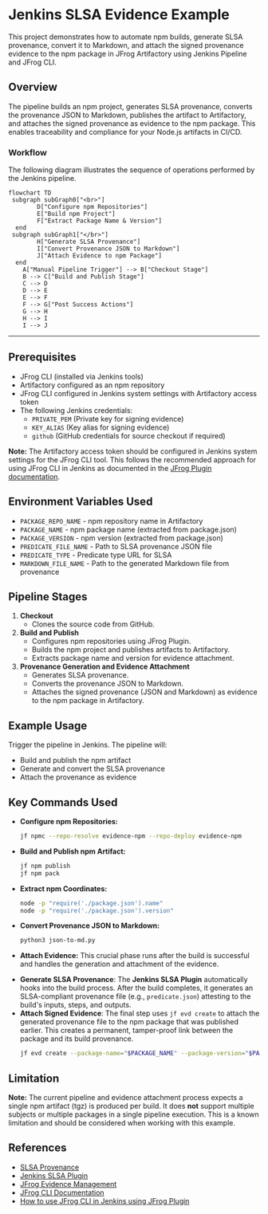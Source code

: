 # Jenkins SLSA Evidence Example

This project demonstrates how to automate npm builds, generate SLSA provenance, convert it to Markdown, and attach the signed provenance evidence to the npm package in JFrog Artifactory using Jenkins Pipeline and JFrog CLI. 

## Overview

The pipeline builds an npm project, generates SLSA provenance, converts the provenance JSON to Markdown, publishes the artifact to Artifactory, and attaches the signed provenance as evidence to the npm package. This enables traceability and compliance for your Node.js artifacts in CI/CD.

### **Workflow**

The following diagram illustrates the sequence of operations performed by the Jenkins pipeline.

```mermaid
flowchart TD
 subgraph subGraph0["<br>"]
        D["Configure npm Repositories"]
        E["Build npm Project"]
        F["Extract Package Name & Version"]
  end
 subgraph subGraph1["</br>"]
        H["Generate SLSA Provenance"]
        I["Convert Provenance JSON to Markdown"]
        J["Attach Evidence to npm Package"]
  end
    A["Manual Pipeline Trigger"] --> B["Checkout Stage"]
    B --> C["Build and Publish Stage"]
    C --> D
    D --> E
    E --> F
    F --> G["Post Success Actions"]
    G --> H
    H --> I
    I --> J
```

---

## Prerequisites

- JFrog CLI (installed via Jenkins tools)
- Artifactory configured as an npm repository
- JFrog CLI configured in Jenkins system settings with Artifactory access token
- The following Jenkins credentials:
    - `PRIVATE_PEM` (Private key for signing evidence)
    - `KEY_ALIAS` (Key alias for signing evidence)
    - `github` (GitHub credentials for source checkout if required)

**Note:** The Artifactory access token should be configured in Jenkins system settings for the JFrog CLI tool. This follows the recommended approach for using JFrog CLI in Jenkins as documented in the [JFrog Plugin documentation](https://jfrog.com/help/r/artifactory-how-to-use-jfrog-cli-in-jenkins-using-jfrog-plugin/artifactory-how-to-use-jfrog-cli-in-jenkins-using-jfrog-plugin).

## Environment Variables Used

- `PACKAGE_REPO_NAME` - npm repository name in Artifactory
- `PACKAGE_NAME` - npm package name (extracted from package.json)
- `PACKAGE_VERSION` - npm version (extracted from package.json)
- `PREDICATE_FILE_NAME` - Path to SLSA provenance JSON file
- `PREDICATE_TYPE` - Predicate type URL for SLSA
- `MARKDOWN_FILE_NAME` - Path to the generated Markdown file from provenance

## Pipeline Stages

1. **Checkout**
    - Clones the source code from GitHub.
2. **Build and Publish**
    - Configures npm repositories using JFrog Plugin.
    - Builds the npm project and publishes artifacts to Artifactory.
    - Extracts package name and version for evidence attachment.
3. **Provenance Generation and Evidence Attachment**
    - Generates SLSA provenance.
    - Converts the provenance JSON to Markdown.
    - Attaches the signed provenance (JSON and Markdown) as evidence to the npm package in Artifactory.

## Example Usage

Trigger the pipeline in Jenkins. The pipeline will:

- Build and publish the npm artifact
- Generate and convert the SLSA provenance
- Attach the provenance as evidence

## Key Commands Used

- **Configure npm Repositories:**
  ```bash
  jf npmc --repo-resolve evidence-npm --repo-deploy evidence-npm
  ```
- **Build and Publish npm Artifact:**
  ```bash
  jf npm publish
  jf npm pack
  ```
- **Extract npm Coordinates:**
  ```bash
  node -p "require('./package.json').name"
  node -p "require('./package.json').version"
  ```
- **Convert Provenance JSON to Markdown:**
  ```bash
  python3 json-to-md.py
  ```
- **Attach Evidence:**
  This crucial phase runs after the build is successful and handles the generation and attachment of the evidence.

* **Generate SLSA Provenance**: The **Jenkins SLSA Plugin** automatically hooks into the build process. After the build completes, it generates an SLSA-compliant provenance file (e.g., `predicate.json`) attesting to the build's inputs, steps, and outputs.  
* **Attach Signed Evidence**: The final step uses `jf evd create` to attach the generated provenance file to the npm package that was published earlier. This creates a permanent, tamper-proof link between the package and its build provenance.
  ```bash
  jf evd create --package-name="$PACKAGE_NAME" --package-version="$PACKAGE_VERSION" --package-repo-name="$PACKAGE_REPO_NAME" --key="$PRIVATE_PEM" --key-alias="$KEY_ALIAS" --predicate="$PREDICATE_FILE_NAME" --predicate-type="$PREDICATE_TYPE" --markdown="$MARKDOWN_FILE_NAME"
  ```

## Limitation

**Note:** The current pipeline and evidence attachment process expects a single npm artifact (tgz) is produced per build. It does **not** support multiple subjects or multiple packages in a single pipeline execution. This is a known limitation and should be considered when working with this example.

## References

- [SLSA Provenance](https://slsa.dev/spec/v1.1/provenance)
- [Jenkins SLSA Plugin](https://plugins.jenkins.io/slsa/)
- [JFrog Evidence Management](https://jfrog.com/help/r/jfrog-artifactory-documentation/evidence-management)
- [JFrog CLI Documentation](https://jfrog.com/getcli/)
- [How to use JFrog CLI in Jenkins using JFrog Plugin](https://jfrog.com/help/r/artifactory-how-to-use-jfrog-cli-in-jenkins-using-jfrog-plugin/artifactory-how-to-use-jfrog-cli-in-jenkins-using-jfrog-plugin)
